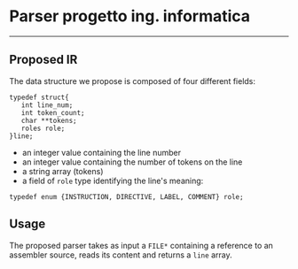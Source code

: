 # Parser progetto ing. informatica

----
## Proposed IR

The data structure we propose is composed of four different fields:

    typedef struct{
       int line_num;
       int token_count;
       char **tokens;
       roles role;
    }line;


* an integer value containing the line number
* an integer value containing the number of tokens on the line
* a string array (tokens)
* a field of `role` type identifying the line's meaning:
```
typedef enum {INSTRUCTION, DIRECTIVE, LABEL, COMMENT} role;
```

## Usage
The proposed parser takes as input a `FILE*` containing a reference to an assembler source, reads its content and returns a `line` array. 

